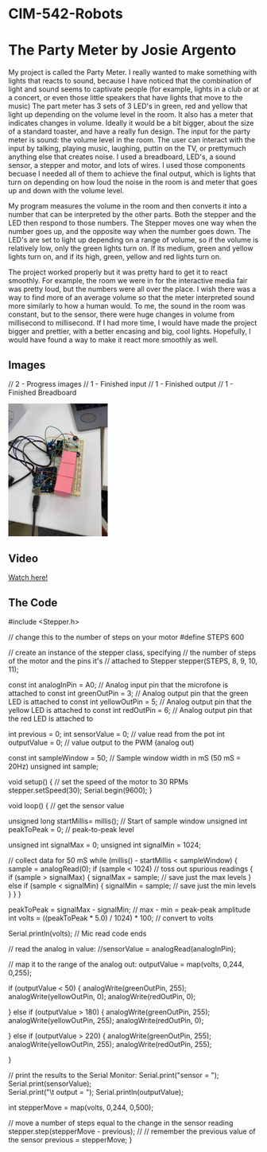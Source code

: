 # CIM-542-Robots


<h1>The Party Meter by Josie Argento</h1>

<p> 
My project is called the Party Meter. I really wanted to make something with lights that reacts to sound, because I have noticed that the combination of light and sound seems to captivate people (for example, lights in a club or at a concert, or even those little speakers that have lights that move to the music) The part meter has 3 sets of 3 LED's in green, red and yellow that light up depending on the volume level in the room. It also has a meter that indicates changes in volume. Ideally it would be a bit bigger, about the size of a standard toaster, and have a really fun design. The input for the party meter is sound: the volume level in the room. The user can interact with the input by talking, playing music, laughing, puttin on the TV, or prettymuch anything else that creates noise. I used a breadboard, LED's, a sound sensor, a stepper and motor, and lots of wires. I used those components becuase I needed all of them to achieve the final output, which is lights that turn on depending on how loud the noise in the room is and meter that goes up and down with the volume level. 
  
My program measures the volume in the room and then converts it into a number that can be interpreted by the other parts. Both the stepper and the LED then respond to those numbers. The Stepper moves one way when the number goes up, and the opposite way when the number goes down. The LED's are set to light up depending on a range of volume, so if the volume is relatively low, only the green lights turn on. If its medium, green and yellow lights turn on, and if its high, green, yellow and red lights turn on. 

The project worked properly but it was pretty hard to get it to react smoothly. For example, the room we were in for the interactive media fair was pretty loud, but the numbers were all over the place. I wish there was a way to find more of an average volume so that the meter interpreted sound more similarly to how a human would. To me, the sound in the room was constant, but to the sensor, there were huge changes in volume from millisecond to millisecond. If I had more time, I would have made the project bigger and prettier, with a better encasing and big, cool lights. Hopefully, I would have found a way to make it react more smoothly as well. 
  
</p>


<h2> Images </h2>

// 2 - Progress images
// 1 - Finished input
// 1 - Finished output
// 1 - Finished Breadboard

<img src="1.jpg" style="width:200px;">


<h2>Video</h2>
<a href="https://youtu.be/k4vKIYBBacI">Watch here!</a>

<h2>The Code</h2>

<p>
  
#include <Stepper.h>

// change this to the number of steps on your motor
#define STEPS 600

// create an instance of the stepper class, specifying
// the number of steps of the motor and the pins it's
// attached to
Stepper stepper(STEPS, 8, 9, 10, 11);

const int analogInPin = A0;  // Analog input pin that the microfone is attached to
const int greenOutPin = 3; // Analog output pin that the green LED is attached to
const int yellowOutPin = 5; // Analog output pin that the yellow LED is attached to
const int redOutPin = 6; // Analog output pin that the red LED is attached to

int previous = 0;
int sensorValue = 0;        // value read from the pot
int outputValue = 0;        // value output to the PWM (analog out)

const int sampleWindow = 50; // Sample window width in mS (50 mS = 20Hz)
unsigned int sample;

void setup() {
  // set the speed of the motor to 30 RPMs
  stepper.setSpeed(30);
    Serial.begin(9600);
}

void loop() {
  // get the sensor value

   unsigned long startMillis= millis();  // Start of sample window
   unsigned int peakToPeak = 0;   // peak-to-peak level
 
   unsigned int signalMax = 0;
   unsigned int signalMin = 1024;
 
   // collect data for 50 mS
   while (millis() - startMillis < sampleWindow)
   {
      sample = analogRead(0);
      if (sample < 1024)  // toss out spurious readings
      {
         if (sample > signalMax)
         {
            signalMax = sample;  // save just the max levels
         }
         else if (sample < signalMin)
         {
            signalMin = sample;  // save just the min levels
         }
      }
   }
   
   peakToPeak = signalMax - signalMin;  // max - min = peak-peak amplitude
   int volts = ((peakToPeak * 5.0) / 1024) * 100;  // convert to volts
 
   Serial.println(volts);
// Mic read code ends



  // read the analog in value:
  //sensorValue = analogRead(analogInPin);

  // map it to the range of the analog out:
  outputValue =   map(volts, 0,244, 0,255);

  
  if (outputValue < 50) {
    analogWrite(greenOutPin, 255);
    analogWrite(yellowOutPin, 0);
    analogWrite(redOutPin, 0);


  } else if (outputValue > 180) {
    analogWrite(greenOutPin, 255);
    analogWrite(yellowOutPin, 255);
    analogWrite(redOutPin, 0);

    
  } else if (outputValue > 220) {
    analogWrite(greenOutPin, 255);
    analogWrite(yellowOutPin, 255);
    analogWrite(redOutPin, 255);

  }

  // print the results to the Serial Monitor:
  Serial.print("sensor = ");
  Serial.print(sensorValue);  
  Serial.print("\t output = ");
  Serial.println(outputValue);


  int stepperMove = map(volts, 0,244, 0,500);

// move a number of steps equal to the change in the sensor reading
 stepper.step(stepperMove - previous);
//
// remember the previous value of the sensor
  previous = stepperMove;
}
</p>

